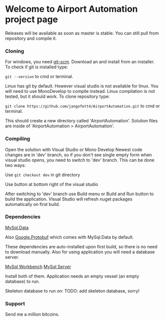 Welcome to Airport Automation project page
=====

Releases will be available as soon as master is stable. You can still pull from repository and compile it.

### Cloning

For windows, you need [git-scm](https://git-scm.com/). Download an and install from an installer.
To check if git is installed type:

`git --version` to cmd or terminal.

Linux has git by default. However visual studio is not available for linux. You will need to use MonoDevelop to compile instead.
Linux compilation is not tested, but it should work.
To clone repository type:

`git clone https://github.com/jangofett4/AirportAutomation.git` to cmd or terminal.

This should create a new directory called 'AirportAutomation'. Solution files are inside of 'AirportAutomation > AirportAutomation'.

### Compiling

Open the solution with Visual Studio or Mono Develop
Newest code changes are in 'dev' branch, so if you don't see single empty form when visual studio opens, you need to switch to 'dev' branch.
This can be done two ways:

 Use `git checkout dev` in git directory
 
 Use button at bottom right of the visual studio
 
After switching to 'dev' branch use Build menu or Build and Run button to build the application.
Visual Studio will refresh nuget packages automatically on first build.

### Dependencies

 [MySql.Data](https://www.nuget.org/packages/MySql.Data/)
 
 Also [Google.Protobuf](https://www.nuget.org/packages/Google.Protobuf/) which comes with MySql.Data by default.
 
These dependencies are auto-installed upon first build, so there is no need to download manually.
Also for using application you will need a database server.

 [MySql Workbench](https://dev.mysql.com/downloads/workbench/)
 [MySql Server](https://dev.mysql.com/downloads/mysql/)
 
Install both of them. Application needs an empty vessel (an empty database) to run.

 Skeleton database to run on: TODO: add skeleton database, sorry!

### Support

Send me a million bitcoins.
